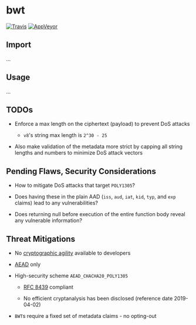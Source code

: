 # bwt

[![Travis](http://img.shields.io/travis/chiefbiiko/bwt.svg?style=flat)](http://travis-ci.org/chiefbiiko/bwt) [![AppVeyor](https://ci.appveyor.com/api/projects/status/github/chiefbiiko/bwt?branch=master&svg=true)](https://ci.appveyor.com/project/chiefbiiko/bwt)

## Import

...

## Usage

...

## TODOs

- Enforce a max length on the ciphertext (payload) to prevent DoS attacks

  - `v8`'s string max length is `2^30 - 25`

- Also make validation of the metadata more strict by capping all string lengths
 and numbers to minimize DoS attack vectors

## Pending Flaws, Security Considerations

- How to mitigate DoS attacks that target `POLY1305`?

- Does having these in the plain AAD (`iss`, `aud`, `iat`, `kid`, `typ`, and 
  `exp` claims) lead to any vulnerabilities?

- Does returning null before execution of the entire function body reveal any
  vulnerable information?

## Threat Mitigations

- No [cryptographic agility](https://tools.ietf.org/html/rfc7518#section-8.1)
  available to developers

- [AEAD](https://en.wikipedia.org/wiki/Authenticated_encryption) only

- High-security scheme `AEAD_CHACHA20_POLY1305`

  - [RFC 8439](https://tools.ietf.org/html/rfc8439) compliant

  - No efficient cryptanalysis has been disclosed (reference date 2019-04-02)

- `BWT`s require a fixed set of metadata claims - no opting-out

